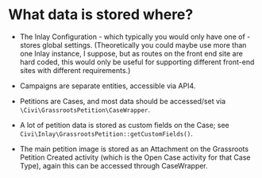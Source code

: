 # What data is stored where?

- The Inlay Configuration - which typically you would only have one of - stores global settings. (Theoretically you could maybe use more than one Inlay instance, I suppose, but as routes on the front end site are hard coded, this would only be useful for supporting different front-end sites with different requirements.)

- Campaigns are separate entities, accessible via API4.

- Petitions are Cases, and most data should be accessed/set via `\Civi\GrassrootsPetition\CaseWrapper`.

- A lot of petition data is stored as custom fields on the Case; see `Civi\Inlay\GrassrootsPetition::getCustomFields()`.

- The main petition image is stored as an Attachment on the Grassroots Petition Created activity (which is the Open Case activity for that Case Type), again this can be accessed through CaseWrapper.


